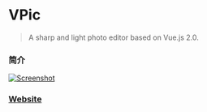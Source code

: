 # VPic

> A sharp and light photo editor based on Vue.js 2.0.

### 简介

[![Screenshot](http://7xr868.com1.z0.glb.clouddn.com/VPic.gif)](https://licao404.github.io/VPic)

### [Website](https://licao404.github.io/VPic/)


